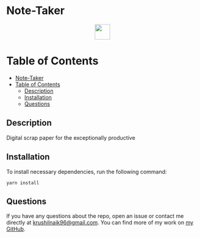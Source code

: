 # Note-Taker

<p align="center">
	<a href="https://krushil-note-taker.herokuapp.com/">
		<img src="https://i.imgur.com/nT9LavM.png" height="40" />
	</a>
</p>

# Table of Contents

- [Note-Taker](#note-taker)
- [Table of Contents](#table-of-contents)
	- [Description](#description)
	- [Installation](#installation)
	- [Questions](#questions)

## Description

Digital scrap paper for the exceptionally productive

## Installation

To install necessary dependencies, run the following command:

```
yarn install
```

## Questions

If you have any questions about the repo, open an issue or contact me directly at <krushilnaik96@gmail.com>.
You can find more of my work on [my GitHub](https://github.com/krushilnaik).

